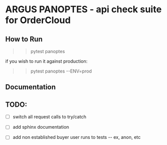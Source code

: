 
# ARGUS PANOPTES - api check suite for OrderCloud

## How to Run

>> pytest panoptes 

if you wish to run it against production:

>> pytest panoptes --ENV=prod

## Documentation


## TODO:

- [ ] switch all request calls to try/catch
- [ ] add sphinx documentation

- [ ] add non established buyer user runs to tests -- ex, anon, etc


